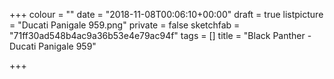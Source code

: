 +++
colour = ""
date = "2018-11-08T00:06:10+00:00"
draft = true
listpicture = "Ducati Panigale 959.png"
private = false
sketchfab = "71ff30ad548b4ac9a36b53e4e79ac94f"
tags = []
title = "Black Panther - Ducati Panigale 959"

+++
